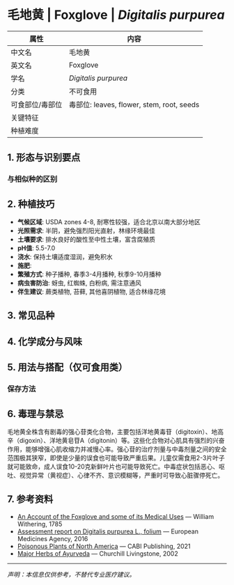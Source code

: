 # 毛地黄 | Foxglove | *Digitalis purpurea*

| 属性 | 内容 |
|------|------|
| 中文名 | 毛地黄 |
| 英文名 | Foxglove |
| 学名 | *Digitalis purpurea* |
| 分类 | 不可食用 |
| 可食部位/毒部位 | 毒部位: leaves, flower, stem, root, seeds |
| 关键特征 |  |
| 种植难度 |  |

## 1. 形态与识别要点



### 与相似种的区别



## 2. 种植技巧

- **气候区域**: USDA zones 4-8, 耐寒性较强，适合北京以南大部分地区
- **光照需求**: 半阴，避免强烈阳光直射，林缘环境最佳
- **土壤要求**: 排水良好的酸性至中性土壤，富含腐殖质
- **pH值**: 5.5-7.0
- **浇水**: 保持土壤适度湿润，避免积水
- **施肥**: 
- **繁殖方式**: 种子播种, 春季3-4月播种, 秋季9-10月播种
- **病虫害防治**: 蚜虫, 红蜘蛛, 白粉病, 需注意通风
- **伴生建议**: 蕨类植物, 苔藓, 其他喜阴植物, 适合林缘花境

## 3. 常见品种



## 4. 化学成分与风味



## 5. 用法与搭配（仅可食用类）



### 保存方法



## 6. 毒理与禁忌

毛地黄全株含有剧毒的强心苷类化合物，主要包括洋地黄毒苷（digitoxin）、地高辛（digoxin）、洋地黄皂苷A（digitonin）等。这些化合物对心肌具有强烈的兴奋作用，能够增强心肌收缩力并减慢心率。强心苷的治疗剂量与中毒剂量之间的安全范围极其狭窄，即使是少量的误食也可能导致严重后果。儿童仅需食用2-3片叶子就可能致命，成人误食10-20克新鲜叶片也可能导致死亡。中毒症状包括恶心、呕吐、视觉异常（黄视症）、心律不齐、意识模糊等，严重时可导致心脏骤停死亡。

## 7. 参考资料

- [An Account of the Foxglove and some of its Medical Uses](https://archive.org/details/b21357805) — William Withering, 1785
- [Assessment report on Digitalis purpurea L., folium](https://www.ema.europa.eu/en/documents/herbal-report/final-assessment-report-digitalis-purpurea-l-folium_en.pdf) — European Medicines Agency, 2016
- [Poisonous Plants of North America](https://www.cabi.org/bookshop/book/9781780641447) — CABI Publishing, 2021
- [Major Herbs of Ayurveda](https://www.elsevier.com/books/major-herbs-of-ayurveda/williamson/978-0-443-07032-9) — Churchill Livingstone, 2002

---
*声明：本信息仅供参考，不替代专业医疗建议。*